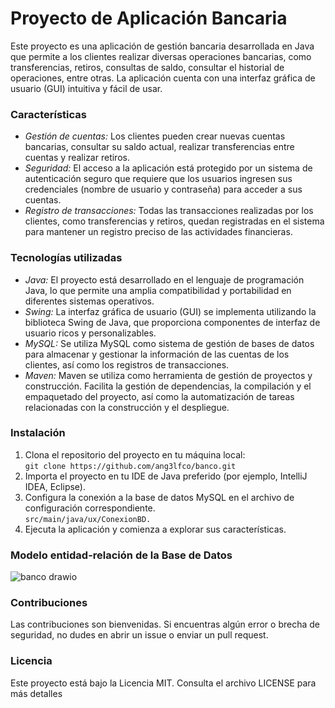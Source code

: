 # Proyecto de Aplicación Bancaria
Este proyecto es una aplicación de gestión bancaria desarrollada en Java que permite a los clientes realizar diversas operaciones bancarias, 
como transferencias, retiros, consultas de saldo, consultar el historial de operaciones, entre otras. 
La aplicación cuenta con una interfaz gráfica de usuario (GUI) intuitiva y fácil de usar. 

### Características
- _Gestión de cuentas:_ Los clientes pueden crear nuevas cuentas bancarias, consultar su saldo actual, realizar transferencias entre cuentas y realizar retiros.  
- _Seguridad:_ El acceso a la aplicación está protegido por un sistema de autenticación seguro que requiere que los usuarios ingresen sus credenciales (nombre de usuario y contraseña) para acceder a sus cuentas.  
- _Registro de transacciones:_ Todas las transacciones realizadas por los clientes, como transferencias y retiros, quedan registradas en el sistema para mantener un registro preciso de las actividades financieras.

### Tecnologías utilizadas
- _Java:_ El proyecto está desarrollado en el lenguaje de programación Java, lo que permite una amplia compatibilidad y portabilidad en diferentes sistemas operativos.
- _Swing:_ La interfaz gráfica de usuario (GUI) se implementa utilizando la biblioteca Swing de Java, que proporciona componentes de interfaz de usuario ricos y personalizables.
- _MySQL:_ Se utiliza MySQL como sistema de gestión de bases de datos para almacenar y gestionar la información de las cuentas de los clientes, así como los registros de transacciones.
- _Maven:_ Maven se utiliza como herramienta de gestión de proyectos y construcción. Facilita la gestión de dependencias, la compilación y el empaquetado del proyecto, así como la automatización de tareas relacionadas con la construcción y el despliegue.

### Instalación
1. Clona el repositorio del proyecto en tu máquina local:  
``` git clone https://github.com/ang3lfco/banco.git ```
2. Importa el proyecto en tu IDE de Java preferido (por ejemplo, IntelliJ IDEA, Eclipse).
3. Configura la conexión a la base de datos MySQL en el archivo de configuración correspondiente.  
``` src/main/java/ux/ConexionBD. ```
4. Ejecuta la aplicación y comienza a explorar sus características.

### Modelo entidad-relación de la Base de Datos  
![banco drawio](https://github.com/ang3lfco/banco/assets/149128034/43b6a5a4-88e4-4c7c-97f7-2ea71269606f)


  
### Contribuciones
Las contribuciones son bienvenidas. Si encuentras algún error o brecha de seguridad, no dudes en abrir un issue o enviar un pull request.

### Licencia
Este proyecto está bajo la Licencia MIT. Consulta el archivo LICENSE para más detalles

